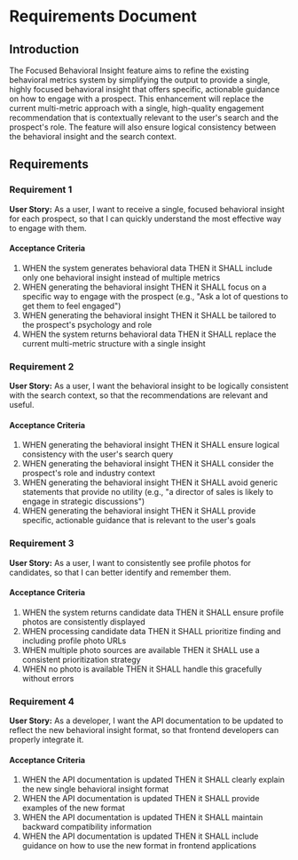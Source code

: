 # Requirements Document

## Introduction

The Focused Behavioral Insight feature aims to refine the existing behavioral metrics system by simplifying the output to provide a single, highly focused behavioral insight that offers specific, actionable guidance on how to engage with a prospect. This enhancement will replace the current multi-metric approach with a single, high-quality engagement recommendation that is contextually relevant to the user's search and the prospect's role. The feature will also ensure logical consistency between the behavioral insight and the search context. 
## Requirements

### Requirement 1

**User Story:** As a user, I want to receive a single, focused behavioral insight for each prospect, so that I can quickly understand the most effective way to engage with them.

#### Acceptance Criteria

1. WHEN the system generates behavioral data THEN it SHALL include only one behavioral insight instead of multiple metrics
2. WHEN generating the behavioral insight THEN it SHALL focus on a specific way to engage with the prospect (e.g., "Ask a lot of questions to get them to feel engaged")
3. WHEN generating the behavioral insight THEN it SHALL be tailored to the prospect's psychology and role
4. WHEN the system returns behavioral data THEN it SHALL replace the current multi-metric structure with a single insight

### Requirement 2

**User Story:** As a user, I want the behavioral insight to be logically consistent with the search context, so that the recommendations are relevant and useful.

#### Acceptance Criteria

1. WHEN generating the behavioral insight THEN it SHALL ensure logical consistency with the user's search query
2. WHEN generating the behavioral insight THEN it SHALL consider the prospect's role and industry context
3. WHEN generating the behavioral insight THEN it SHALL avoid generic statements that provide no utility (e.g., "a director of sales is likely to engage in strategic discussions")
4. WHEN generating the behavioral insight THEN it SHALL provide specific, actionable guidance that is relevant to the user's goals

### Requirement 3

**User Story:** As a user, I want to consistently see profile photos for candidates, so that I can better identify and remember them.

#### Acceptance Criteria

1. WHEN the system returns candidate data THEN it SHALL ensure profile photos are consistently displayed
2. WHEN processing candidate data THEN it SHALL prioritize finding and including profile photo URLs
3. WHEN multiple photo sources are available THEN it SHALL use a consistent prioritization strategy
4. WHEN no photo is available THEN it SHALL handle this gracefully without errors

### Requirement 4

**User Story:** As a developer, I want the API documentation to be updated to reflect the new behavioral insight format, so that frontend developers can properly integrate it.

#### Acceptance Criteria

1. WHEN the API documentation is updated THEN it SHALL clearly explain the new single behavioral insight format
2. WHEN the API documentation is updated THEN it SHALL provide examples of the new format
3. WHEN the API documentation is updated THEN it SHALL maintain backward compatibility information
4. WHEN the API documentation is updated THEN it SHALL include guidance on how to use the new format in frontend applications